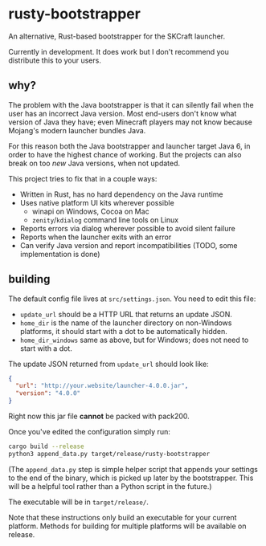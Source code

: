 # rusty-bootstrapper

An alternative, Rust-based bootstrapper for the SKCraft launcher.

Currently in development. It does work but I don't recommend you
distribute this to your users.

## why?

The problem with the Java bootstrapper is that it can silently fail
when the user has an incorrect Java version. Most end-users don't know
what version of Java they have; even Minecraft players may not know
because Mojang's modern launcher bundles Java.

For this reason both the Java bootstrapper and launcher target Java 6,
in order to have the highest chance of working. But the projects can
also break on too *new* Java versions, when not updated.

This project tries to fix that in a couple ways:

- Written in Rust, has no hard dependency on the Java runtime
- Uses native platform UI kits wherever possible
    - winapi on Windows, Cocoa on Mac
    - `zenity`/`kdialog` command line tools on Linux
- Reports errors via dialog wherever possible to avoid silent failure
- Reports when the launcher exits with an error
- Can verify Java version and report incompatibilities (TODO, some
implementation is done)

## building

The default config file lives at `src/settings.json`. You need to edit
this file:

- `update_url` should be a HTTP URL that returns an update JSON.
- `home_dir` is the name of the launcher directory on
non-Windows platforms, it should start with a dot to be automatically
hidden.
- `home_dir_windows` same as above, but for Windows; does not need
to start with a dot.

The update JSON returned from `update_url` should look like:

```json
{
  "url": "http://your.website/launcher-4.0.0.jar",
  "version": "4.0.0"
}
```

Right now this jar file **cannot** be packed with pack200.

Once you've edited the configuration simply run:

```sh
cargo build --release
python3 append_data.py target/release/rusty-bootstrapper
```

(The `append_data.py` step is simple helper script that appends
your settings to the end of the binary, which is picked up later by
the bootstrapper. This will be a helpful tool rather than a Python
script in the future.)

The executable will be in `target/release/`.

Note that these instructions only build an executable for your
current platform. Methods for building for multiple platforms
will be available on release.
